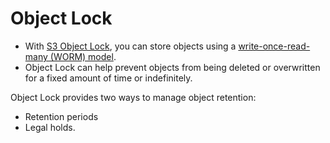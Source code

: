# Object Lock
- With [S3 Object Lock](https://docs.aws.amazon.com/AmazonS3/latest/userguide/object-lock.html), you can store objects using a [write-once-read-many (WORM) model](../../../3_DatabaseServices/Glossaries/DataStructuresDB/AppendOnlyProperty.md).
- Object Lock can help prevent objects from being deleted or overwritten for a fixed amount of time or indefinitely.

Object Lock provides two ways to manage object retention: 
- Retention periods
- Legal holds.